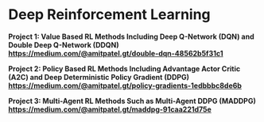 # Deep Reinforcement Learning

**Project 1: Value Based RL Methods Including Deep Q-Network (DQN) and Double Deep Q-Network (DDQN) <br />
https://medium.com/@amitpatel.gt/double-dqn-48562b5f31c1**

**Project 2: Policy Based RL Methods Including Advantage Actor Critic (A2C) and Deep Deterministic Policy Gradient (DDPG) <br />
https://medium.com/@amitpatel.gt/policy-gradients-1edbbbc8de6b**

**Project 3: Multi-Agent RL Methods Such as Multi-Agent DDPG (MADDPG) <br />
https://medium.com/@amitpatel.gt/maddpg-91caa221d75e**
